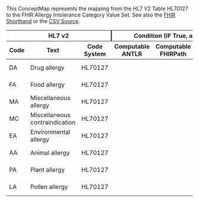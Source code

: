 
This ConceptMap represents the mapping from the HL7 V2 Table HL70127 to the FHIR Allergy Intolerance Category Value Set. See also the <a href='https://github.com/HL7/v2-to-fhir/blob/master/tank/Table HL70127 to Allergy Intolerance Category.fsh'>FHIR Shorthand</a> or the <a href='https://github.com/HL7/v2-to-fhir/blob/master/mappings/codesystems/HL7 Concept Map_ AllergyType[AllergyIntolerance.category] - Sheet1.csv'>CSV Source</a>.
<table class='grid'><thead>
<tr><th colspan='3' style='border-right: 2px solid black;'>HL7 v2</th><th colspan='3' style='border-right: 2px solid black;'>Condition (IF True, args)</th><th colspan='4'>HL7 FHIR</th><th rowspan='2'>Comments</th></tr>
<tr><th>Code</th><th>Text</th><th>Code System</th><th>Computable ANTLR</th><th>Computable FHIRPath</th><th>Narrative</th><th>Code</th><th>Proposed Extension</th><th>Display</th><th>Code System</th></tr></thead>
<tbody>
<tr><td>DA</td><td>Drug allergy</td><td style='border-right: 2px'>HL70127</td><td></td><td></td><td style='border-right: 2px'></td><td>medication</td><td></td><td>Medication</td><td><a href='https://hl7.org/fhir/R4/codesystem-allergy-intolerance-category.html'>http://hl7.org/fhir/allergy-intolerance-category</a></td><td></td></tr>
<tr><td>FA</td><td>Food allergy</td><td style='border-right: 2px'>HL70127</td><td></td><td></td><td style='border-right: 2px'></td><td>food</td><td></td><td>Food</td><td><a href='https://hl7.org/fhir/R4/codesystem-allergy-intolerance-category.html'>http://hl7.org/fhir/allergy-intolerance-category</a></td><td></td></tr>
<tr><td>MA</td><td>Miscellaneous allergy</td><td style='border-right: 2px'>HL70127</td><td></td><td></td><td style='border-right: 2px'></td><td></td><td></td><td></td><td></td><td></td></tr>
<tr><td>MC</td><td>Miscellaneous contraindication</td><td style='border-right: 2px'>HL70127</td><td></td><td></td><td style='border-right: 2px'></td><td></td><td></td><td></td><td></td><td></td></tr>
<tr><td>EA</td><td>Environmental allergy</td><td style='border-right: 2px'>HL70127</td><td></td><td></td><td style='border-right: 2px'></td><td>environment</td><td></td><td>Environment</td><td><a href='https://hl7.org/fhir/R4/codesystem-allergy-intolerance-category.html'>http://hl7.org/fhir/allergy-intolerance-category</a></td><td></td></tr>
<tr><td>AA</td><td>Animal allergy</td><td style='border-right: 2px'>HL70127</td><td></td><td></td><td style='border-right: 2px'></td><td>biologic</td><td></td><td>Environment</td><td><a href='https://hl7.org/fhir/R4/codesystem-allergy-intolerance-category.html'>http://hl7.org/fhir/allergy-intolerance-category</a></td><td></td></tr>
<tr><td>PA</td><td>Plant allergy</td><td style='border-right: 2px'>HL70127</td><td></td><td></td><td style='border-right: 2px'></td><td>environment</td><td></td><td>Environment</td><td><a href='https://hl7.org/fhir/R4/codesystem-allergy-intolerance-category.html'>http://hl7.org/fhir/allergy-intolerance-category</a></td><td></td></tr>
<tr><td>LA</td><td>Pollen allergy</td><td style='border-right: 2px'>HL70127</td><td></td><td></td><td style='border-right: 2px'></td><td>environment</td><td></td><td>Environment</td><td><a href='https://hl7.org/fhir/R4/codesystem-allergy-intolerance-category.html'>http://hl7.org/fhir/allergy-intolerance-category</a></td><td></td></tr>
</tbody></table>
